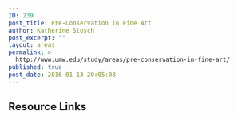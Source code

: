 ```yaml
---
ID: 239
post_title: Pre-Conservation in Fine Art
author: Katherine Stosch
post_excerpt: ""
layout: areas
permalink: >
  http://www.umw.edu/study/areas/pre-conservation-in-fine-art/
published: true
post_date: 2016-01-13 20:05:08
---
```


<!-- Types Custom Fields: -->

<!-- resource-links -->
<h2>Resource Links</h2>
<!-- End resource-links -->

<!-- End Types Custom Fields -->